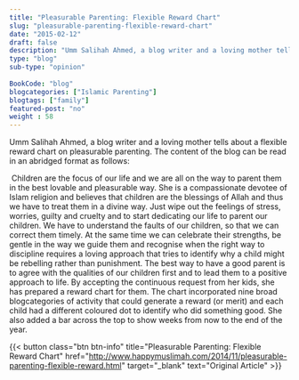```yaml
--- 
title: "Pleasurable Parenting: Flexible Reward Chart" 
slug: "pleasurable-parenting-flexible-reward-chart"
date: "2015-02-12" 
draft: false 
description: "Umm Salihah Ahmed, a blog writer and a loving mother tells about a flexible reward chart on pleasurable parenting." 
type: "blog"
sub-type: "opinion" 
 
BookCode: "blog"
blogcategories: ["Islamic Parenting"]
blogtags: ["family"]
featured-post: "no"
weight : 58
---  
```

Umm Salihah Ahmed, a blog writer and a loving mother tells about a flexible reward chart on pleasurable parenting. The content of the blog can be read in an abridged format as follows:

 Children are the focus of our life and we are all on the way to parent them in the best lovable and pleasurable way. She is a compassionate devotee of Islam religion and believes that children are the blessings of Allah and thus we have to treat them in a divine way. Just wipe out the feelings of stress, worries, guilty and cruelty and to start dedicating our life to parent our children. We have to understand the faults of our children, so that we can correct them timely. At the same time we can celebrate their strengths, be gentle in the way we guide them and recognise when the right way to discipline requires a loving approach that tries to identify why a child might be rebelling rather than punishment. The best way to have a good parent is to agree with the qualities of our children first and to lead them to a positive approach to life. By accepting the continuous request from her kids, she has prepared a reward chart for them. The chart incorporated nine broad blogcategories of activity that could generate a reward (or merit) and each child had a different coloured dot to identify who did something good. She also added a bar across the top to show weeks from now to the end of the year.

{{< button class="btn btn-info" title="Pleasurable Parenting: Flexible Reward Chart" href="http://www.happymuslimah.com/2014/11/pleasurable-parenting-flexible-reward.html" target="_blank" text="Original Article" >}}

